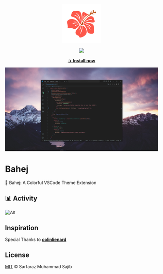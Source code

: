 <p align="center">
    <img height="128px" width="128px" src="https://raw.githubusercontent.com/Muhammad-Sarfaraz/Bahej/main/images/main.png">
</p>

<div align="center">

![](https://img.shields.io/visual-studio-marketplace/v/Sarfaraz.Bahej?color=seagreen)

[**→ Install now**](https://marketplace.visualstudio.com/items?itemName=Sarfaraz.Bahej)

![](https://raw.githubusercontent.com//Muhammad-Sarfaraz/Bahej/main/images/screenshot.png)

</div>

# Bahej
🌺 Bahej: A Colorful VSCode Theme Extension

## 📊 Activity

![Alt](https://repobeats.axiom.co/api/embed/2703cea2070b3862f0b70603cdbe0a8201a8d6d4.svg "Repobeats analytics image")


## Inspiration

Special Thanks to [**colinlienard**](https://github.com/colinlienard) 

## License

[MIT](./LICENSE) © Sarfaraz Muhammad Sajib

